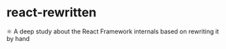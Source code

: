 # react-rewritten
:atom_symbol: A deep study about the React Framework internals based on rewriting it by hand
